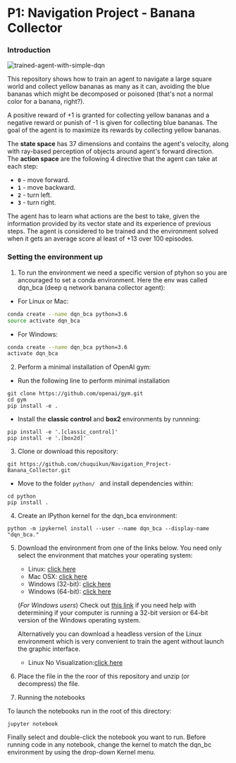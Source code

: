 [image1]: https://github.com/chuquikun/Navigation_Project-Banana_Collector/tree/main/images/trained_dqn_agent.gif "DQN Trained Agent"

# P1: Navigation Project - Banana Collector

### Introduction

![trained-agent-with-simple-dqn](image1)

This repository shows how to train an agent to navigate a large square world and collect yellow bananas as many as it can, avoiding the blue bananas which might be decomposed or poisoned (that's not a normal color for a banana, right?).

A positive reward of +1 is granted for collecting yellow bananas and a negative reward or punish of -1 is given for collecting blue bananas.
The goal of the agent is to maximize its rewards by collecting yellow bananas.

The **state space** has 37 dimensions and contains the agent's velocity, along with ray-based perception of objects around agent's forward direction.  
The **action space** are the following 4 directive that the agent can take at each step:
- **`0`** - move forward.
- **`1`** - move backward.
- **`2`** - turn left.
- **`3`** - turn right.

The agent has to learn what actions are the best to take, given the information provided  by its vector state and its experience of previous steps. The agent is considered to be trained and the environment solved when it gets an average score al least of +13 over 100 episodes.

### Setting the environment up

1. To run the environment we need a specific version of ptyhon so you are ancouraged to set a conda environment. Here the env was called dqn_bca (deep q network banana collector agent):
* For Linux or Mac:

```bash
conda create --name dqn_bca python=3.6
source activate dqn_bca
```
* For Windows:
```bash
conda create --name dqn_bca python=3.6 
activate dqn_bca
```

2. Perform a minimal installation of OpenAI gym:

*  Run the following line to perform minimal installation
```
git clone https://github.com/openai/gym.git
cd gym
pip install -e .
```
* Install the **classic control** and **box2** environments by runnning:
```
pip install -e '.[classic_control]'
pip install -e '.[box2d]'
```

3. Clone or download this repository:
```
git https://github.com/chuquikun/Navigation_Project-Banana_Collector.git
```
* Move to the folder `python/ ` and install dependencies within:
```
cd python
pip install .
```
4. Create an IPython kernel for the dqn_bca environment:

```
python -m ipykernel install --user --name dqn_bca --display-name "dqn_bca."
```
5. Download the environment from one of the links below.  You need only select the environment that matches your operating system:
    - Linux: [click here](https://s3-us-west-1.amazonaws.com/udacity-drlnd/P1/Banana/Banana_Linux.zip)
    - Mac OSX: [click here](https://s3-us-west-1.amazonaws.com/udacity-drlnd/P1/Banana/Banana.app.zip)
    - Windows (32-bit): [click here](https://s3-us-west-1.amazonaws.com/udacity-drlnd/P1/Banana/Banana_Windows_x86.zip)
    - Windows (64-bit): [click here](https://s3-us-west-1.amazonaws.com/udacity-drlnd/P1/Banana/Banana_Windows_x86_64.zip)
    
    (_For Windows users_) Check out [this link](https://support.microsoft.com/en-us/help/827218/how-to-determine-whether-a-computer-is-running-a-32-bit-version-or-64) if you need help with determining if your computer is running a 32-bit version or 64-bit version of the Windows operating system.
    
    Alternatively you can download a headless version of the Linux environment which is very convenient to train the agent without launch the graphic interface.
    - Linux No Visualization:[click here](https://s3-us-west-1.amazonaws.com/udacity-drlnd/P1/Banana/Banana_Linux_NoVis.zip)
    
6. Place the file in the the roor of this repository and unzip (or decompress) the file. 

7. Running the notebooks 

To launch the notebooks run in the root of this directory:
```
jupyter notebook
```
Finally select and double-click the notebook you want to run.
Before running code in any notebook, change the kernel to match the dqn_bc environment by using the drop-down Kernel menu.
